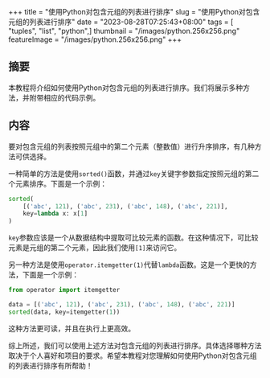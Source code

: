 +++
title = "使用Python对包含元组的列表进行排序"
slug = "使用Python对包含元组的列表进行排序"
date = "2023-08-28T07:25:43+08:00"
tags = [ "tuples", "list", "python",]
thumbnail = "/images/python.256x256.png"
featureImage = "/images/python.256x256.png"
+++


## 摘要
本教程将介绍如何使用Python对包含元组的列表进行排序。我们将展示多种方法，并附带相应的代码示例。

## 内容
要对包含元组的列表按照元组中的第二个元素（整数值）进行升序排序，有几种方法可供选择。

一种简单的方法是使用`sorted()`函数，并通过`key`关键字参数指定按照元组的第二个元素排序。下面是一个示例：

```python
sorted(
    [('abc', 121), ('abc', 231), ('abc', 148), ('abc', 221)], 
    key=lambda x: x[1]
)
```

`key`参数应该是一个从数据结构中提取可比较元素的函数。在这种情况下，可比较元素是元组的第二个元素，因此我们使用`[1]`来访问它。

另一种方法是使用`operator.itemgetter(1)`代替`lambda`函数。这是一个更快的方法，下面是一个示例：

```python
from operator import itemgetter

data = [('abc', 121), ('abc', 231), ('abc', 148), ('abc', 221)]
sorted(data, key=itemgetter(1))
```

这种方法更可读，并且在执行上更高效。

综上所述，我们可以使用上述方法对包含元组的列表进行排序。具体选择哪种方法取决于个人喜好和项目的要求。希望本教程对您理解如何使用Python对包含元组的列表进行排序有所帮助！



